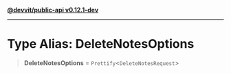 [**@devvit/public-api v0.12.1-dev**](../../README.md)

---

# Type Alias: DeleteNotesOptions

> **DeleteNotesOptions** = `Prettify`\<`DeleteNotesRequest`\>
